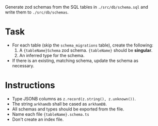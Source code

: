 Generate zod schemas from the SQL tables in `./src/db/schema.sql` and write them to `./src/db/schemas`.

# Task
- For each table (skip the `schema_migrations` table), create the following:
  1. A `{tableName}Schema` zod schema. `{tableName}` should be **singular**.
  2. An inferred type for the schema.
- If there is an existing, matching schema, update the schema as necessary.

# Instructions
- Type JSONB columns as `z.record(z.string(), z.unknown())`.
- The string `arkhamdb` shall be cased as `arkhamDB`.
- All schemas and types should be exported from the file.
- Name each file `{tableName}.schema.ts`
- Don't create an index file.